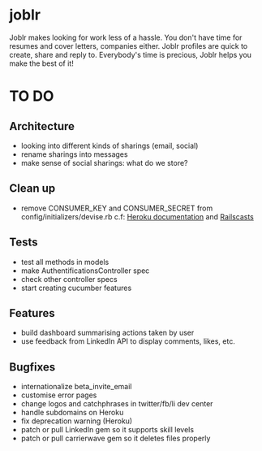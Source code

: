 joblr
=====

Joblr makes looking for work less of a hassle.
You don't have time for resumes and cover letters, companies either.
Joblr profiles are quick to create, share and reply to.
Everybody's time is precious, Joblr helps you make the best of it!


TO DO
=====

Architecture
------------

- looking into different kinds of sharings (email, social)
- rename sharings into messages
- make sense of social sharings: what do we store?

Clean up
--------

- remove CONSUMER_KEY and CONSUMER_SECRET from config/initializers/devise.rb
  c.f: [Heroku documentation](https://devcenter.heroku.com/articles/config-vars) and [Railscasts](http://railscasts.com/episodes/235-devise-and-omniauth-revised)

Tests
-----

- test all methods in models
- make AuthentificationsController spec
- check other controller specs
- start creating cucumber features

Features
--------

- build dashboard summarising actions taken by user
- use feedback from LinkedIn API to display comments, likes, etc.


Bugfixes
--------

- internationalize beta_invite_email
- customise error pages
- change logos and catchphrases in twitter/fb/li dev center
- handle subdomains on Heroku
- fix deprecation warning (Heroku)
- patch or pull LinkedIn gem so it supports skill levels
- patch or pull carrierwave gem so it deletes files properly